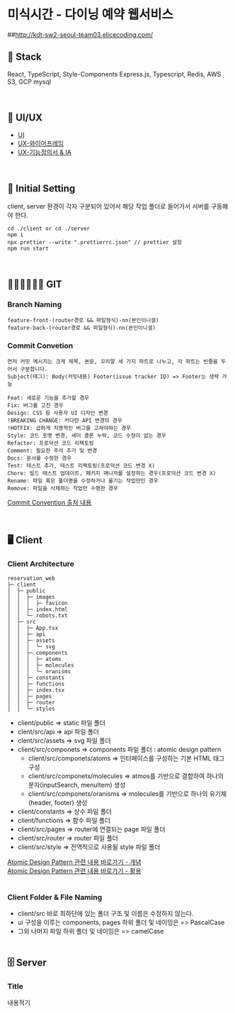 # **미식시간 - 다이닝 예약 웹서비스**

##http://kdt-sw2-seoul-team03.elicecoding.com/

## 📌 **Stack**

React, TypeScript, Style-Components
Express.js, Typescript, Redis, AWS S3, GCP mysql

<br>

## 🎨 **UI/UX**

- [UI](<https://www.figma.com/file/nYOFEN9P3gkQjose5IsAOb/%ED%8E%98%EC%9D%B4%EC%A7%80%EB%B7%B0(page-view)?node-id=0%3A1>)
- [UX-와이어프레임](https://www.figma.com/file/hRU3MEFfLbzvmrZPO9ydnK/%EC%99%80%EC%9D%B4%EC%96%B4%ED%94%84%EB%A0%88%EC%9E%84?node-id=0%3A1)
- [UX-기능정의서 & IA](https://docs.google.com/spreadsheets/d/1If_DiGqzzMLq2RoYxdmxknQlypDzHpWkzbWGPazsW0c/edit?usp=sharing)

<br>

## 🚙 **Initial Setting**

client, server 환경이 각자 구분되어 있어서 해당 작업 폴더로 들어가서 서버를 구동해야 한다.

```
cd ./client or cd ./server
npm i
npx prettier --write ".prettierrc.json" // prettier 설정
npm run start
```

<br>

## 👩‍👩‍👧👨‍👨‍👦 **GIT**

### **Branch Naming**

```
feature-front-(router경로 && 파일형식)-nn(본인이니셜)
feature-back-(router경로 && 파일형식)-nn(본인이니셜)
```

### **Commit Convetion**

```
먼저 커밋 메시지는 크게 제목, 본문, 꼬리말 세 가지 파트로 나누고, 각 파트는 빈줄을 두어서 구분합니다.
Subject(태그): Body(커밋내용) Footer(issue tracker ID) => Footer는 생략 가능

Feat: 새로운 기능을 추가할 경우
Fix: 버그를 고친 경우
Design: CSS 등 사용자 UI 디자인 변경
!BREAKING CHANGE: 커다란 API 변경의 경우
!HOTFIX: 급하게 치명적인 버그를 고쳐야하는 경우
Style: 코드 포맷 변경, 세미 콜론 누락, 코드 수정이 없는 경우
Refactor: 프로덕션 코드 리팩토링
Comment: 필요한 주석 추가 및 변경
Docs: 문서를 수정한 경우
Test: 테스트 추가, 테스트 리팩토링(프로덕션 코드 변경 X)
Chore: 빌드 태스트 업데이트, 패키지 매니저를 설정하는 경우(프로덕션 코드 변경 X)
Rename: 파일 혹은 폴더명을 수정하거나 옮기는 작업만인 경우
Remove: 파일을 삭제하는 작업만 수행한 경우
```

[Commit Convention 출처 내용](https://overcome-the-limits.tistory.com/entry/협업-협업을-위한-기본적인-git-커밋컨벤션-설정하기)

<br>

## 🖥 **Client**

### **Client Architecture**

```
reservation_web
├─ client
│  ├─ public
│  │  ├─ images
│  │  │  ├─ favicon
│  │  ├─ index.html
│  │  └─ robots.txt
│  ├─ src
│  │  ├─ App.tsx
│  │  ├─ api
│  │  ├─ assets
│  │  │  └─ svg
│  │  ├─ components
│  │  │  ├─ atoms
│  │  │  ├─ molecules
│  │  │  └─ oranisms
│  │  ├─ constants
│  │  ├─ functions
│  │  ├─ index.tsx
│  │  ├─ pages
│  │  ├─ router
│  │  └─ styles

```

- client/public => static 파일 폴더
- clent/src/api => api 파일 폴더
- clent/src/assets => svg 파일 폴더
- client/src/componets => components 파일 폴더 : atomic design pattern
  - client/src/componets/atoms => 인터페이스를 구성하는 기본 HTML 태그 구성
  - client/src/componets/molecules => atmos를 기반으로 결합하여 하나의 분자(inputSearch, menuItem) 생성
  - client/src/componets/oranisms => molecules를 기반으로 하나의 유기체(header, footer) 생성
- client/constants => 상수 파일 폴더
- client/functions => 함수 파일 폴더
- client/src/pages => router에 연결되는 page 파일 폴더
- client/src/router => router 파일 폴더
- client/src/style => 전역적으로 사용될 style 파일 폴더

[Atomic Design Pattern 관련 내용 바로가기 - 개념](https://brunch.co.kr/@ultra0034/63)<br>
[Atomic Design Pattern 관련 내용 바로가기 - 활용](https://yeoulcoding.me/m/220)
<br><br>

### **Client Folder & File Naming**

- client/src 바로 최하단에 있는 폴더 구조 및 이름은 수정하지 않는다.
- ui 구성을 이루는 components, pages 하위 폴더 및 네이밍은 => PascalCase
- 그외 나머지 파일 하위 폴더 및 네이밍은 => camelCase
  <br><br>

## 🗄 Server

### **Title**

내용적기
